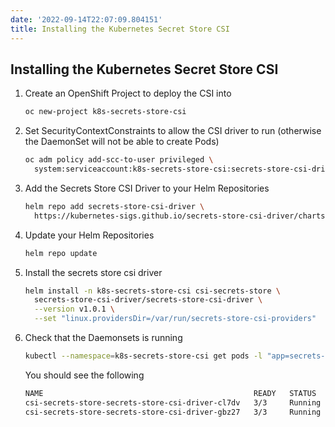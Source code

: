 ```yaml
---
date: '2022-09-14T22:07:09.804151'
title: Installing the Kubernetes Secret Store CSI
---
```

## Installing the Kubernetes Secret Store CSI

1. Create an OpenShift Project to deploy the CSI into

    ```bash
    oc new-project k8s-secrets-store-csi
    ```

1. Set SecurityContextConstraints to allow the CSI driver to run (otherwise the DaemonSet will not be able to create Pods)

    ```bash
    oc adm policy add-scc-to-user privileged \
      system:serviceaccount:k8s-secrets-store-csi:secrets-store-csi-driver
    ```

1. Add the Secrets Store CSI Driver to your Helm Repositories

    ```bash
    helm repo add secrets-store-csi-driver \
      https://kubernetes-sigs.github.io/secrets-store-csi-driver/charts
    ```

1. Update your Helm Repositories

    ```bash
    helm repo update
    ```

1. Install the secrets store csi driver

    ```bash
    helm install -n k8s-secrets-store-csi csi-secrets-store \
      secrets-store-csi-driver/secrets-store-csi-driver \
      --version v1.0.1 \
      --set "linux.providersDir=/var/run/secrets-store-csi-providers"
    ```

1. Check that the Daemonsets is running

    ```bash
    kubectl --namespace=k8s-secrets-store-csi get pods -l "app=secrets-store-csi-driver"
    ```

    You should see the following

    ```bash
    NAME                                               READY   STATUS    RESTARTS   AGE
    csi-secrets-store-secrets-store-csi-driver-cl7dv   3/3     Running   0          57s
    csi-secrets-store-secrets-store-csi-driver-gbz27   3/3     Running   0          57s
    ```